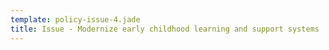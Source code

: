 ```yaml
---
template: policy-issue-4.jade
title: Issue - Modernize early childhood learning and support systems
---
```


